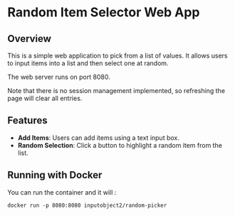 # Random Item Selector Web App

## Overview
This is a simple web application to pick from a list of values. It allows users to input items into a list and then select one at random. 

The web server runs on port 8080.

Note that there is no session management implemented, so refreshing the page will clear all entries.

## Features
- **Add Items**: Users can add items using a text input box.
- **Random Selection**: Click a button to highlight a random item from the list.

## Running with Docker

You can run the container and it will :

```shell
docker run -p 8080:8080 inputobject2/random-picker
```